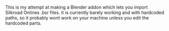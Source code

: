 This is my attempt at making a Blender addon which lets you import Silkroad Onlines .bsr files.
it is currently barely working and with hardcoded paths, so it probably wont work on your machine unless you edit the hardcoded parts.